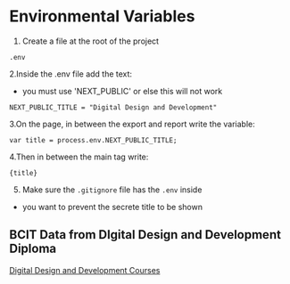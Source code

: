 # Environmental Variables
1. Create a file at the root of the project
```
.env
```
2.Inside the .env file add the text:
- you must use 'NEXT_PUBLIC' or else this will not work
```
NEXT_PUBLIC_TITLE = "Digital Design and Development"
```
3.On the page, in between the export and report write the variable:
```
var title = process.env.NEXT_PUBLIC_TITLE;
```
4.Then in between the main tag write:
```
{title}
```
5. Make sure the `.gitignore` file has the `.env` inside 
- you want to prevent the secrete title to be shown

## BCIT Data from DIgital Design and Development Diploma
[Digital Design and Development Courses](https://www.bcit.ca/programs/digital-design-and-development-diploma-full-time-6515dipma/)